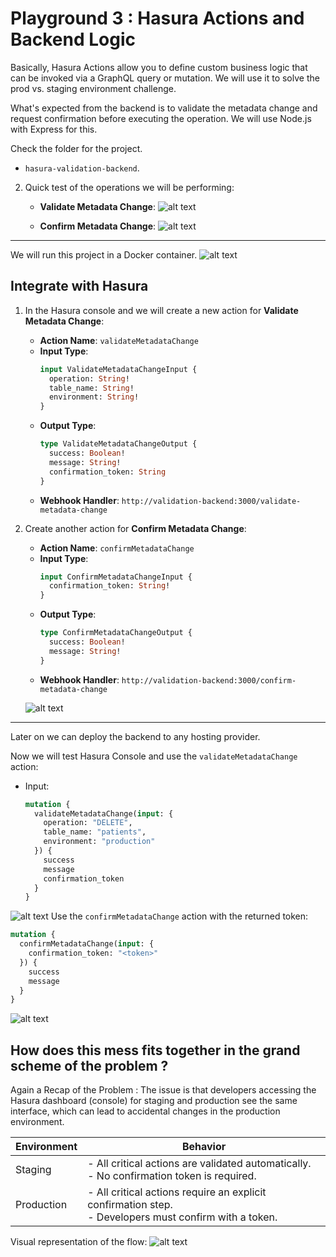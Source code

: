 # Playground 3 : Hasura Actions and Backend Logic
Basically, Hasura Actions allow you to define custom business logic that can be invoked via a GraphQL query or mutation. We will use it to solve the prod vs. staging environment challenge.

What's expected from the backend is to validate the metadata change and request confirmation before executing the operation. We will use Node.js with Express for this.

Check the folder for the project.
   -  `hasura-validation-backend`.


2. Quick test of the operations we will be performing:

   - **Validate Metadata Change**:
    ![alt text](image.png)


   - **Confirm Metadata Change**:
    ![alt text](image-1.png)


---

We will run this project in a Docker container.
![alt text](image-2.png)


## Integrate with Hasura

1. In the Hasura console and we will create a new action for **Validate Metadata Change**:
   - **Action Name**: `validateMetadataChange`
   - **Input Type**:
     ```graphql
     input ValidateMetadataChangeInput {
       operation: String!
       table_name: String!
       environment: String!
     }
     ```
   - **Output Type**:
     ```graphql
     type ValidateMetadataChangeOutput {
       success: Boolean!
       message: String!
       confirmation_token: String
     }
     ```
   - **Webhook Handler**: `http://validation-backend:3000/validate-metadata-change`

3. Create another action for **Confirm Metadata Change**:
   - **Action Name**: `confirmMetadataChange`
   - **Input Type**:
     ```graphql
     input ConfirmMetadataChangeInput {
       confirmation_token: String!
     }
     ```
   - **Output Type**:
     ```graphql
     type ConfirmMetadataChangeOutput {
       success: Boolean!
       message: String!
     }
     ```
   - **Webhook Handler**: `http://validation-backend:3000/confirm-metadata-change`

   ![alt text](image-3.png)

---

Later on we can deploy the backend to any hosting provider.



Now we will test Hasura Console and use the `validateMetadataChange` action:
   - Input:
     ```graphql
     mutation {
       validateMetadataChange(input: {
         operation: "DELETE",
         table_name: "patients",
         environment: "production"
       }) {
         success
         message
         confirmation_token
       }
     }
     ```
![alt text](image-4.png)
Use the `confirmMetadataChange` action with the returned token:
   ```graphql
   mutation {
     confirmMetadataChange(input: {
       confirmation_token: "<token>"
     }) {
       success
       message
     }
   }
   ```


![alt text](image-5.png)

## How does this mess fits together in the grand scheme of the problem ?

Again a Recap of the Problem : The issue is that developers accessing the Hasura dashboard (console) for staging and production see the same interface, which can lead to accidental changes in the production environment.

| Environment | Behavior |
|-------------|----------|
| Staging     | - All critical actions are validated automatically. <br> - No confirmation token is required. |
| Production  | - All critical actions require an explicit confirmation step. <br> - Developers must confirm with a token. |

Visual representation of the flow:
![alt text](image-6.png)


